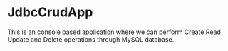 # JdbcCrudApp
This is an console based application where we can perform Create Read Update and Delete operations through MySQL database.
